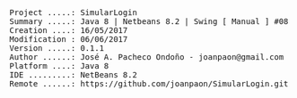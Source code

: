 <pre>

Project .....: SimularLogin
Summary .....: Java 8 | Netbeans 8.2 | Swing [ Manual ] #08
Creation ....: 16/05/2017
Modification : 06/06/2017
Version .....: 0.1.1
Author ......: José A. Pacheco Ondoño - joanpaon@gmail.com
Platform ....: Java 8
IDE .........: NetBeans 8.2
Remote ......: https://github.com/joanpaon/SimularLogin.git

</pre>

